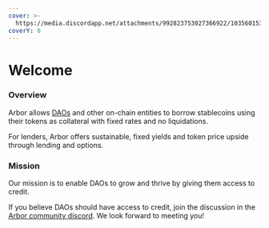 ```yaml
---
cover: >-
  https://media.discordapp.net/attachments/992823753027366922/1035601535759028285/580225345_sprawling_fantasy_library_with_bulbous_architecture__balconies__arches__grand_windows_and_domes__int-1-transformed.png?width=1410&height=793
coverY: 0
---
```


# Welcome

### Overview

Arbor allows [DAOs](https://ethereum.org/en/dao/) and other on-chain entities to borrow stablecoins using their tokens as collateral with fixed rates and no liquidations.

For lenders, Arbor offers sustainable, fixed yields and token price upside through lending and options.

### Mission

Our mission is to enable DAOs to grow and thrive by giving them access to credit.

If you believe DAOs should have access to credit, join the discussion in the [Arbor community discord](https://discord.arbor.finance). We look forward to meeting you!
